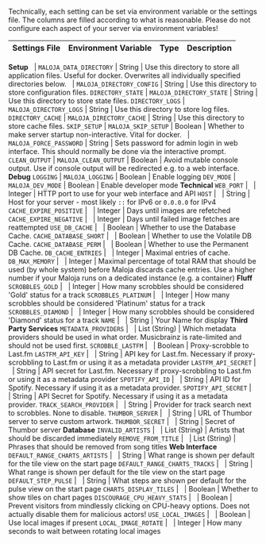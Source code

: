 Technically, each setting can be set via environment variable or the settings file. The columns are filled according to what is reasonable. Please do not configure each aspect of your server via environment variables!

Settings File			| Environment Variable			| Type			| Description
------					| ---------						| ---------		| ---------
**Setup**
&nbsp;					| `MALOJA_DATA_DIRECTORY`  | String | Use this directory to store all application files. Useful for docker. Overwrites all individually specified directories below.
&nbsp;					| `MALOJA_DIRECTORY_CONFIG`  | String | Use this directory to store configuration files.
`DIRECTORY_STATE`	| `MALOJA_DIRECTORY_STATE`  | String | Use this directory to store state files.
`DIRECTORY_LOGS`	| `MALOJA_DIRECTORY_LOGS`  | String | Use this directory to store log files.
`DIRECTORY_CACHE`	| `MALOJA_DIRECTORY_CACHE`  | String | Use this directory to store cache files.
`SKIP_SETUP`			| `MALOJA_SKIP_SETUP`		| Boolean		| Whether to make server startup non-interactive. Vital for docker.
&nbsp;					| `MALOJA_FORCE_PASSWORD`			| String		| Sets password for admin login in web interface. This should normally be done via the interactive prompt.
`CLEAN_OUTPUT`  | `MALOJA_CLEAN_OUTPUT`   | Boolean | Avoid mutable console output. Use if console output will be redirected e.g. to a web interface.
**Debug**
`LOGGING`				| `MALOJA_LOGGING`				| Boolean		| Enable logging
`DEV_MODE`				| `MALOJA_DEV_MODE`				| Boolean		| Enable developer mode
**Technical**
`WEB_PORT`				| &nbsp;						| Integer		| HTTP port to use for your web interface and API
`HOST`					| &nbsp;						| String		| Host for your server - most likely `::` for IPv6 or `0.0.0.0` for IPv4
`CACHE_EXPIRE_POSITIVE`	| &nbsp;						| Integer		| Days until images are refetched
`CACHE_EXPIRE_NEGATIVE`	| &nbsp;						| Integer		| Days until failed image fetches are reattempted
`USE_DB_CACHE`			| &nbsp;						| Boolean		| Whether to use the Database Cache.
`CACHE_DATABASE_SHORT`	| &nbsp;						| Boolean		| Whether to use the Volatile DB Cache.
`CACHE_DATABASE_PERM`	| &nbsp;						| Boolean		| Whether to use the Permanent DB Cache.
`DB_CACHE_ENTRIES`		| &nbsp;						| Integer		| Maximal entries of cache.
`DB_MAX_MEMORY`			| &nbsp;						| Integer		| Maximal percentage of total RAM that should be used (by whole system) before Maloja discards cache entries. Use a higher number if your Maloja runs on a dedicated instance (e.g. a container)
**Fluff**
`SCROBBLES_GOLD`		| &nbsp;						| Integer		| How many scrobbles should be considered 'Gold' status for a track
`SCROBBLES_PLATINUM`	| &nbsp;						| Integer		| How many scrobbles should be considered 'Platinum' status for a track
`SCROBBLES_DIAMOND`		| &nbsp;						| Integer		| How many scrobbles should be considered 'Diamond' status for a track
`NAME`					| &nbsp;						| String		| Your Name for display
**Third Party Services**
`METADATA_PROVIDERS`	| &nbsp;						| List (String) | Which metadata providers should be used in what order. Musicbrainz is rate-limited and should not be used first.
`SCROBBLE_LASTFM`		| &nbsp;						| Boolean		| Proxy-scrobble to Last.fm
`LASTFM_API_KEY`		| &nbsp;						| String		| API key for Last.fm. Necessary if proxy-scrobbling to Last.fm or using it as a metadata provider
`LASTFM_API_SECRET`		| &nbsp;						| String		| API secret for Last.fm. Necessary if proxy-scrobbling to Last.fm or using it as a metadata provider
`SPOTIFY_API_ID`		| &nbsp;						| String		| API ID for Spotify. Necessary if using it as a metadata provider.
`SPOTIFY_API_SECRET`	| &nbsp;						| String		| API Secret for Spotify. Necessary if using it as a metadata provider.
`TRACK_SEARCH_PROVIDER`	| &nbsp;						| String		| Provider for track search next to scrobbles. None to disable.
`THUMBOR_SERVER`		| &nbsp;						| String		| URL of Thumbor server to serve custom artwork.
`THUMBOR_SECRET`		| &nbsp;						| String		| Secret of Thumbor server
**Database**
`INVALID_ARTISTS`		| &nbsp;						| List (String)	| Artists that should be discarded immediately
`REMOVE_FROM_TITLE`		| &nbsp;						| List (String)	| Phrases that should be removed from song titles
**Web Interface**
`DEFAULT_RANGE_CHARTS_ARTISTS`	| &nbsp;				| String		| What range is shown per default for the tile view on the start page
`DEFAULT_RANGE_CHARTS_TRACKS`	| &nbsp;				| String		| What range is shown per default for the tile view on the start page
`DEFAULT_STEP_PULSE`	| &nbsp;				| String		| What steps are shown per default for the pulse view on the start page
`CHARTS_DISPLAY_TILES`	| &nbsp;						| Boolean		| Whether to show tiles on chart pages
`DISCOURAGE_CPU_HEAVY_STATS`	| &nbsp;				| Boolean		| Prevent visitors from mindlessly clicking on CPU-heavy options. Does not actually disable them for malicious actors!
`USE_LOCAL_IMAGES`		| &nbsp;						| Boolean		| Use local images if present
`LOCAL_IMAGE_ROTATE`	| &nbsp;						| Integer		| How many seconds to wait between rotating local images

